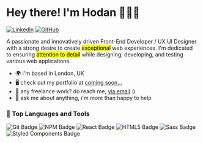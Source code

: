 Hey there! I'm Hodan 👩🏽‍💻
=====================================================================================================================================
[![Linkedln](https://img.shields.io/badge/LinkedIn-0077B5?style=flat-square&logo=linkedin&logoColor=white)](https://www.linkedin.com/in/hodanmoh/)
[![GitHub](https://img.shields.io/github/followers/hodanmohamed?label=follow&style=social)](https://github.com/hodanmohamed)

A passionate and innovatively driven Front-End Developer / UX UI Designer with a strong desire to create <mark>exceptional</mark> web experiences. I'm dedicated to ensuring <mark>attention to detail</mark> while designing, developing, and testing various web applications.

- 🌍 i'm based in London, UK
- 🖥️ check out my portfolio at [coming soon...](http://github.com/hodanmohamed)
- 💌 any freelance work? do reach me, [via email](mailto:hodandev@gmail.com) :)
- 💬 ask me about anything, i'm more than happy to help


### 🚀 Top Languages and Tools
![Git Badge](https://img.shields.io/badge/-Git-F05032?style=flat-square&logo=git&logoColor=white)
![NPM Badge](https://img.shields.io/badge/-NPM-CB3837?style=flat-square&logo=npm&logoColor=white)
![React Badge](https://img.shields.io/badge/-React-45b8d8?style=flat-square&logo=react&logoColor=white)
![HTML5 Badge](https://img.shields.io/badge/-HTML5-E34F26?style=flat-square&logo=html5&logoColor=white)
![Sass Badge](https://img.shields.io/badge/-Sass-CC6699?style=flat-square&logo=sass&logoColor=white)
![Styled Components Badge](https://img.shields.io/badge/-Styled_Components-db7092?style=flat-square&logo=styled-components&logoColor=white)
